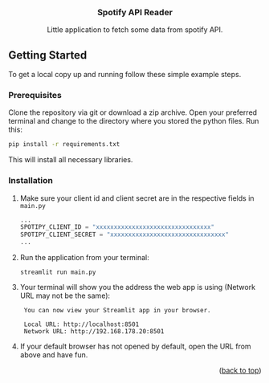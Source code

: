 <!-- Improved compatibility of back to top link: See: https://github.com/othneildrew/Best-README-Template/pull/73 -->
<a name="readme-top"></a>
<!--
*** Thanks for checking out the Best-README-Template. If you have a suggestion
*** that would make this better, please fork the repo and create a pull request
*** or simply open an issue with the tag "enhancement".
*** Don't forget to give the project a star!
*** Thanks again! Now go create something AMAZING! :D
-->

<!-- PROJECT LOGO -->
<br />
<div align="center">
    <h3 align="center">Spotify API Reader</h3>
    <p align="center">
        Little application to fetch some data from spotify API.
    </p>
</div>

<!-- GETTING STARTED -->
## Getting Started

To get a local copy up and running follow these simple example steps.

### Prerequisites

Clone the repository via git or download a zip archive.
Open your preferred terminal and change to the directory where you stored the python files.
Run this:
```sh
pip install -r requirements.txt
```
This will install all necessary libraries.

### Installation

1. Make sure your client id and client secret are in the respective fields in `main.py`
   ```python
   ...
   SPOTIPY_CLIENT_ID = "xxxxxxxxxxxxxxxxxxxxxxxxxxxxxxxx"
   SPOTIPY_CLIENT_SECRET = "xxxxxxxxxxxxxxxxxxxxxxxxxxxxxxxx"
   ...
   ```
2. Run the application from your terminal:
   ```console
   streamlit run main.py
   ```
3. Your terminal will show you the address the web app is using (Network URL may not be the same):
   ```console
    You can now view your Streamlit app in your browser.

    Local URL: http://localhost:8501
    Network URL: http://192.168.178.20:8501
   ```
4. If your default browser has not opened by default, open the URL from above and have fun.

<p align="right">(<a href="#readme-top">back to top</a>)</p>
